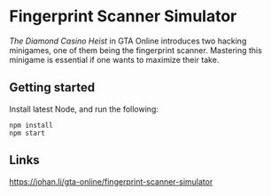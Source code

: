 # Fingerprint Scanner Simulator

*The Diamond Casino Heist* in GTA Online introduces two hacking minigames,
one of them being the fingerprint scanner. Mastering this minigame is essential if one
wants to maximize their take.

## Getting started

Install latest Node, and run the following:

```
npm install
npm start
```

## Links

https://johan.li/gta-online/fingerprint-scanner-simulator
